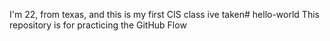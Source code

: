 I'm 22, from texas, and this is my first CIS class ive taken# hello-world
This repository is for practicing the GitHub Flow
